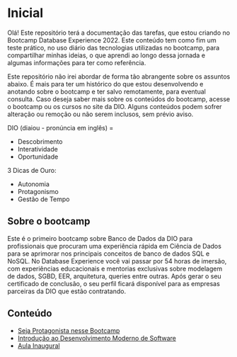 # Inicial

Olá! Este repositório terá a documentação das tarefas, que estou criando no Bootcamp Database Experience 2022. Este conteúdo tem como fim um teste prático, no uso diário das tecnologias utilizadas no bootcamp, para compartilhar minhas ideias, o que aprendi ao longo dessa jornada e algumas informações para ter como referência. 

Este repositório não irei abordar de forma tão abrangente sobre os assuntos abaixo. É mais para ter um histórico do que estou desenvolvendo e anotando sobre o bootcamp e ter salvo remotamente, para eventual consulta. Caso deseja saber mais sobre os conteúdos do bootcamp, acesse o bootcamp ou os cursos no site da DIO. Alguns conteúdos podem sofrer alteração ou remoção ou não serem inclusos, sem prévio aviso. 

DIO (diaiou - pronúncia em inglês) = 

* Descobrimento
* Interatividade
* Oportunidade

3 Dicas de Ouro: 

* Autonomia
* Protagonismo
* Gestão de Tempo

## Sobre o bootcamp

Este é o primeiro bootcamp sobre Banco de Dados da DIO para profissionais que procuram uma experiência rápida em Ciência de Dados para se aprimorar nos principais conceitos de banco de dados SQL e NoSQL. No Database Experience você vai passar por 54 horas de imersão, com experiências educacionais e mentorias exclusivas sobre modelagem de dados, SGBD, EER, arquitetura, queries entre outras. Após gerar o seu certificado de conclusão, o seu perfil ficará disponível para as empresas parceiras da DIO que estão contratando.

## Conteúdo

* [Seja Protagonista nesse Bootcamp](Seja%20Protagonista%20nesse%20Bootcamp/)
* [Introdução ao Desenvolvimento Moderno de Software](Introdução%20ao%20Desenvolvimento%20Moderno%20de%20Software/)
* [Aula Inaugural](Aula%20Inaugural/)

